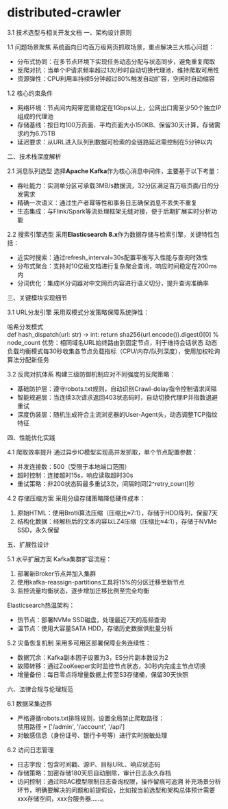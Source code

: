 # distributed-crawler
3.1 技术选型与相关开发文档
一、架构设计原则

1.1 问题场景聚焦
系统面向日均百万级网页抓取场景，重点解决三大核心问题：  
- 分布式协同：在多节点环境下实现任务动态分配与状态同步，避免重复爬取  
- 反爬对抗：当单个IP请求频率超过1次/秒时自动切换代理池，维持爬取可用性  
- 资源弹性：CPU利用率持续5分钟超过80%触发自动扩容，空闲时自动缩容

1.2 核心约束条件
- 网络环境：节点间内网带宽需稳定在1Gbps以上，公网出口需至少50个独立IP组成的代理池  
- 存储基线：按日均100万页面、平均页面大小150KB、保留30天计算，存储需求约为6.75TB  
- 延迟要求：从URL进入队列到数据可检索的全链路延迟需控制在5分钟以内

二、技术栈深度解析

2.1 消息队列选型
选择**Apache Kafka**作为核心消息中间件，主要基于以下考量：  
- 吞吐能力：实测单分区可承载3MB/s数据流，32分区满足百万级页面/日的分发需求  
- 精确一次语义：通过生产者幂等性和事务日志确保消息不丢失不重复  
- 生态集成：与Flink/Spark等流处理框架无缝对接，便于后期扩展实时分析功能
  
2.2 搜索引擎选型
采用**Elasticsearch 8.x**作为数据存储与检索引擎，关键特性包括：  
- 近实时搜索：通过refresh_interval=30s配置平衡写入性能与查询时效性  
- 分布式聚合：支持对10亿级文档进行复杂聚合查询，响应时间稳定在200ms内  
- 分词优化：集成IK分词器对中文网页内容进行语义切分，提升查询准确率

三、关键模块实现细节

3.1 URL分发引擎
采用双模式分发策略保障系统弹性：  

哈希分发模式  
def hash_dispatch(url: str) -> int:
    return sha256(url.encode()).digest()[0] % node_count
  优势：相同域名URL始终路由到固定节点，利于维持会话状态
动态负载均衡模式每30秒收集各节点负载指标（CPU/内存/队列深度），使用加权轮询算法分配新任务
   
3.2 反爬对抗体系
构建三级防御机制应对不同强度的反爬策略：  
- 基础防护层：遵守robots.txt规则，自动识别Crawl-delay指令控制请求间隔  
- 智能规避层：当连续3次请求返回403状态码时，自动切换代理IP并指数退避重试  
- 深度伪装层：随机生成符合主流浏览器的User-Agent头，动态调整TCP指纹特征

四、性能优化实践

4.1 爬取效率提升
通过异步IO模型实现高并发抓取，单个节点配置参数：  
- 并发连接数：500（受限于本地端口范围）  
- 超时控制：连接超时15s，响应读取超时30s  
- 重试策略：非200状态码最多重试3次，间隔时间[2^retry_count]秒

4.2 存储压缩方案
采用分级存储策略降低硬件成本：  
1. 原始HTML：使用Brotli算法压缩（压缩比≈7:1），存储于HDD阵列，保留7天  
2. 结构化数据：经解析后的文本内容以LZ4压缩（压缩比≈4:1），存储于NVMe SSD，永久保留
 
五、扩展性设计

5.1 水平扩展方案
Kafka集群扩容流程：  
1. 部署新Broker节点并加入集群  
2. 使用kafka-reassign-partitions工具将15%的分区迁移至新节点  
3. 监控流量均衡状态，逐步增加迁移比例至完全均衡

Elasticsearch热温架构：  
- 热节点：部署NVMe SSD磁盘，处理最近7天的高频查询  
- 温节点：使用大容量SATA HDD，存储历史数据供批量分析
  
5.2 灾备恢复机制
采用多可用区部署保障业务连续性：  
- 数据冗余：Kafka副本因子设置为3，ES分片副本数设为2  
- 故障转移：通过ZooKeeper实时监控节点状态，30秒内完成主节点切换  
- 增量备份：每日零点将增量数据上传至S3存储桶，保留30天快照

六、法律合规与伦理规范

6.1 数据采集边界
- 严格遵循robots.txt排除规则，设置全局禁止爬取路径：  
禁用路径 = ['/admin', '/account', '/api'] 
- 对敏感信息（身份证号、银行卡号等）进行实时脱敏处理
  
6.2 访问日志管理
- 日志字段：包含时间戳、源IP、目标URL、响应状态码  
- 存储策略：加密存储180天后自动删除，审计日志永久存档  
- 访问控制：通过RBAC模型限制日志查询权限，操作留痕可追溯  补充场景分析环节，明确要解决的问题和前提假设，比如按当前选型和架构总体预计需要xxx存储空间，xxx台服务器......。
